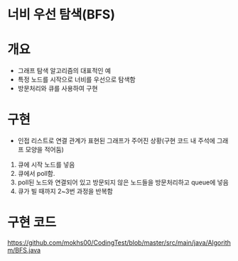 # 너비 우선 탐색(BFS)

# 개요 
- 그래프 탐색 알고리즘의 대표적인 예
- 특정 노드를 시작으로 너비를 우선으로 탐색함
- 방문처리와 큐를 사용하여 구현

# 구현
- 인접 리스트로 연결 관계가 표현된 그래프가 주어진 상황(구현 코드 내 주석에 그래프 모양을 적어둠)

1. 큐에 시작 노드를 넣음
2. 큐에서 poll함. 
3. poll된 노드와 연결되어 있고 방문되지 않은 노드들을 방문처리하고 queue에 넣음
3. 큐가 빌 때까지 2~3번 과정을 반복함

# 구현 코드

https://github.com/mokhs00/CodingTest/blob/master/src/main/java/Algorithm/BFS.java